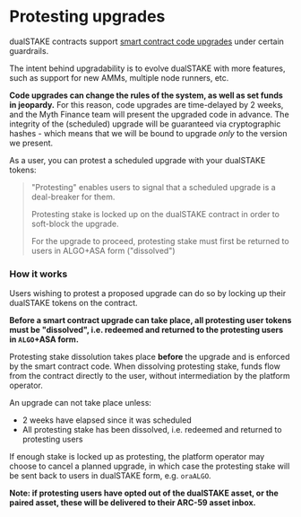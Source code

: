 # Protesting upgrades

dualSTAKE contracts support [smart contract code upgrades](./immutability.html) under certain guardrails.

The intent behind upgradability is to evolve dualSTAKE with more features, such as support for new AMMs, multiple node runners, etc.

**Code upgrades can change the rules of the system, as well as set funds in jeopardy.** For this reason, code upgrades are time-delayed by 2 weeks, and the Myth Finance team will present the upgraded code in advance. The integrity of the (scheduled) upgrade will be guaranteed via cryptographic hashes - which means that we will be bound to upgrade _only_ to the version we present.

As a user, you can protest a scheduled upgrade with your dualSTAKE tokens:

> "Protesting" enables users to signal that a scheduled upgrade is a deal-breaker for them.
>
> Protesting stake is locked up on the dualSTAKE contract in order to soft-block the upgrade.
> 
> For the upgrade to proceed, protesting stake must first be returned to users in ALGO+ASA form ("dissolved")

### How it works

Users wishing to protest a proposed upgrade can do so by locking up their dualSTAKE tokens on the contract.

**Before a smart contract upgrade can take place, all protesting user tokens must be "dissolved", i.e. redeemed and returned to the protesting users in `ALGO`+ASA form.**

Protesting stake dissolution takes place **before** the upgrade and is enforced by the smart contract code. When dissolving protesting stake, funds flow from the contract directly to the user, without intermediation by the platform operator.

An upgrade can not take place unless:

- 2 weeks have elapsed since it was scheduled
- All protesting stake has been dissolved, i.e. redeemed and returned to protesting users

If enough stake is locked up as protesting, the platform operator may choose to cancel a planned upgrade, in which case the protesting stake will be sent back to users in dualSTAKE form, e.g. `oraALGO`.

**Note: if protesting users have opted out of the dualSTAKE asset, or the paired asset, these will be delivered to their ARC-59 asset inbox.**

